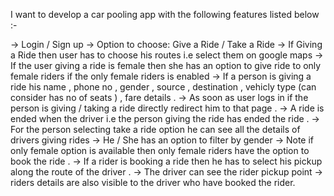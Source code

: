 I want to develop a car pooling app with the following features listed below :- 

-> Login / Sign up 
-> Option to choose: Give a Ride / Take a Ride 
-> If Giving a Ride then user has to choose his routes i.e select them on google maps 
-> If the user giving a ride is female then she has an option to give ride to only female riders if the only female riders is enabled 
-> If a person is giving a ride his name , phone no , gender , source , destination , vehicly type (can consider has no of seats ) , fare details . 
-> As soon as user logs in if the person is giving / taking a ride directly redirect him to that page . 
-> A ride is ended when the driver i.e the person giving the ride has ended the ride . 
-> For the person selecting take a ride option he can see all the details of drivers giving rides 
-> He / She has an option to filter by gender 
-> Note if only female option is available then only female riders have the option to book the ride . 
-> If a rider is booking a ride then he has to select his pickup along the route of the driver . 
-> The driver can see the rider pickup point 
-> riders details are also visible to the driver who have booked the rider.